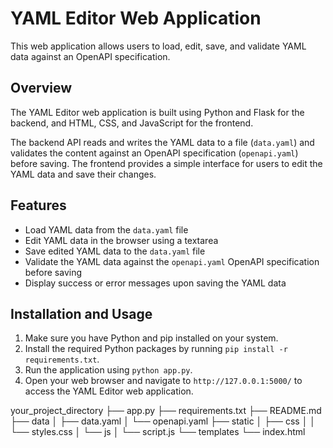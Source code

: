 # YAML Editor Web Application

This web application allows users to load, edit, save, and validate YAML data against an OpenAPI specification.

## Overview

The YAML Editor web application is built using Python and Flask for the backend, and HTML, CSS, and JavaScript for the frontend.

The backend API reads and writes the YAML data to a file (`data.yaml`) and validates the content against an OpenAPI specification (`openapi.yaml`) before saving. The frontend provides a simple interface for users to edit the YAML data and save their changes.

## Features

- Load YAML data from the `data.yaml` file
- Edit YAML data in the browser using a textarea
- Save edited YAML data to the `data.yaml` file
- Validate the YAML data against the `openapi.yaml` OpenAPI specification before saving
- Display success or error messages upon saving the YAML data

## Installation and Usage

1. Make sure you have Python and pip installed on your system.
2. Install the required Python packages by running `pip install -r requirements.txt`.
3. Run the application using `python app.py`.
4. Open your web browser and navigate to `http://127.0.0.1:5000/` to access the YAML Editor web application.

your_project_directory
├── app.py
├── requirements.txt
├── README.md
├── data
│   ├── data.yaml
│   └── openapi.yaml
├── static
│   ├── css
│   │   └── styles.css
│   └── js
│       └── script.js
└── templates
    └── index.html

